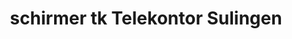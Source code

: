 ---
title: "schirmer tk Telekontor Sulingen"
url: /sulingen/schirmer-tk-telekontor-sulingen/
shop: Handy
---